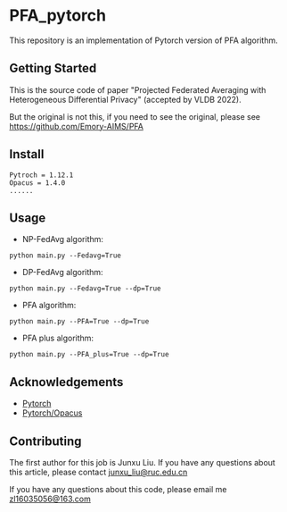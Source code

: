 # PFA_pytorch

This repository is an implementation of Pytorch version of PFA algorithm.

## Getting Started

This is the source code of paper "Projected Federated Averaging with Heterogeneous Differential Privacy" (accepted by VLDB 2022).

But the original is not this, if you need to see the original, please see https://github.com/Emory-AIMS/PFA


## Install

```
Pytroch = 1.12.1
Opacus = 1.4.0
......
```

## Usage

* NP-FedAvg algorithm:
```
python main.py --Fedavg=True
```

* DP-FedAvg algorithm:
```
python main.py --Fedavg=True --dp=True
```

* PFA algorithm:
```
python main.py --PFA=True --dp=True
```

* PFA plus algorithm:
```
python main.py --PFA_plus=True --dp=True
```

## Acknowledgements
* [Pytorch](https://github.com/pytorch/pytorch.git)
* [Pytorch/Opacus](https://github.com/pytorch/opacus.git)


## Contributing
The first author for this job is Junxu Liu. If you have any questions about this article, please contact junxu_liu@ruc.edu.cn

If you have any questions about this code, please email me zl16035056@163.com